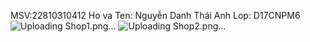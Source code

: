 MSV:22810310412
Ho va Ten: Nguyễn Danh Thái Anh
Lop: D17CNPM6
![Uploading Shop1.png…]()
![Uploading Shop2.png…]()
